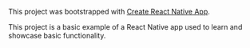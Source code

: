 This project was bootstrapped with [Create React Native App](https://github.com/react-community/create-react-native-app).

This project is a basic example of a React Native app used to learn and showcase basic functionality.
